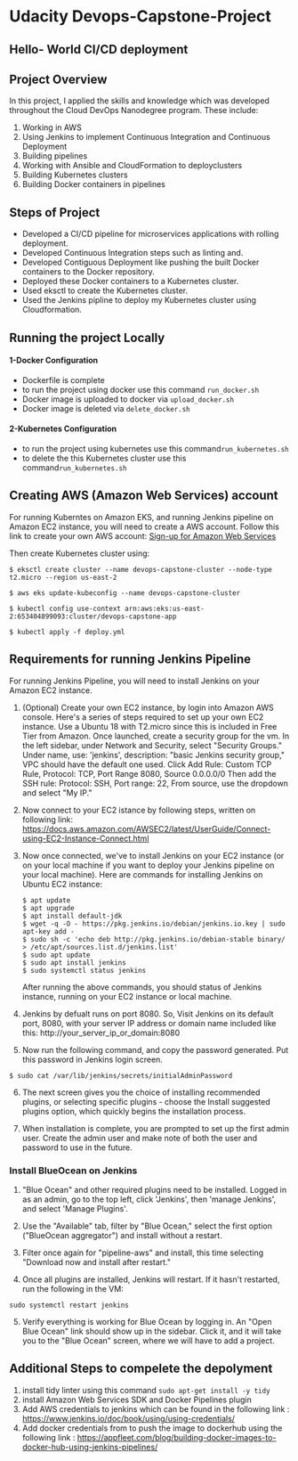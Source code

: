 # Udacity Devops-Capstone-Project

## Hello- World CI/CD deployment  


## Project Overview  
 In this project, I applied the skills and knowledge which was developed throughout the Cloud DevOps Nanodegree program. These include:

1)	Working in AWS
2)	Using Jenkins to implement Continuous Integration and Continuous Deployment 
3)	Building pipelines 
4)	Working with Ansible and CloudFormation to deployclusters 
5)	Building Kubernetes clusters 
6)	Building Docker containers in pipelines


## Steps of Project 
- Developed a CI/CD pipeline for microservices applications with rolling deployment.
- Developed Continuous Integration steps such as linting and.
- Developed Contiguous Deployment like pushing the built Docker containers to the Docker repository.
- Deployed these Docker containers to a  Kubernetes cluster. 
- Used eksctl to create the Kubernetes cluster.
- Used the Jenkins pipline to deploy my Kubernetes cluster using Cloudformation.


## Running the project Locally 

#### **1-Docker Configuration**
-  Dockerfile is complete
-  to run the project using docker use this command `run_docker.sh` 
-  Docker image is uploaded to docker via `upload_docker.sh`
-  Docker image is deleted via   `delete_docker.sh`


#### **2-Kubernetes Configuration**

-  to run the project using kubernetes use this command`run_kubernetes.sh`
-  to delete the  this Kubernetes cluster use this  command`run_kubernetes.sh`


## Creating AWS (Amazon Web Services) account
For running Kuberntes on Amazon EKS, and running Jenkins pipeline on Amazon EC2 instance, you will need to create a AWS account. Follow this link to create your own AWS account: [Sign-up for Amazon Web Services](https://portal.aws.amazon.com/billing/signup#/start)

Then create Kubernetes cluster using:

```shell
$ eksctl create cluster --name devops-capstone-cluster --node-type t2.micro --region us-east-2

$ aws eks update-kubeconfig --name devops-capstone-cluster

$ kubectl config use-context arn:aws:eks:us-east-2:653404899093:cluster/devops-capstone-app

$ kubectl apply -f deploy.yml
```

## Requirements for running Jenkins Pipeline
For running Jenkins Pipeline, you will need to install Jenkins on your Amazon EC2 instance. 

1. (Optional) Create your own EC2 instance, by login into Amazon AWS console. Here's a series of steps required to set up your own EC2 instance.
Use a Ubuntu 18 with T2.micro since this is included in Free Tier from Amazon.
Once launched, create a security group for the vm. In the left sidebar, under Network and Security, select "Security Groups." Under name, use: 'jenkins', description: "basic Jenkins security group," VPC should have the default one used. Click Add Rule: Custom TCP Rule, Protocol: TCP, Port Range 8080, Source 0.0.0.0/0 Then add the SSH rule: Protocol: SSH, Port range: 22, From source, use the dropdown and select "My IP."

2. Now connect to your EC2 istance by following steps, written on following link: https://docs.aws.amazon.com/AWSEC2/latest/UserGuide/Connect-using-EC2-Instance-Connect.html

3. Now once connected, we've to install Jenkins on your EC2 instance (or on your local machine if you want to deploy your Jenkins pipeline on your local machine). Here are commands for installing Jenkins on Ubuntu EC2 instance: 
    ```
    $ apt update
    $ apt upgrade
    $ apt install default-jdk
    $ wget -q -O - https://pkg.jenkins.io/debian/jenkins.io.key | sudo apt-key add -
    $ sudo sh -c 'echo deb http://pkg.jenkins.io/debian-stable binary/ > /etc/apt/sources.list.d/jenkins.list'
    $ sudo apt update
    $ sudo apt install jenkins
    $ sudo systemctl status jenkins
    ```
    After running the above commands, you should status of Jenkins instance, running on your EC2 instance or local machine.

4. Jenkins by defualt runs on port 8080. So, Visit Jenkins on its default port, 8080, with your server IP address or domain name included like this: http://your_server_ip_or_domain:8080

5. Now run the following command, and copy the password generated. Put this password in Jenkins login screen.
```
$ sudo cat /var/lib/jenkins/secrets/initialAdminPassword
```

6. The next screen gives you the choice of installing recommended plugins, or selecting specific plugins - choose the Install suggested plugins option, which quickly begins the installation process. 

7. When installation is complete, you are prompted to set up the first admin user. Create the admin user and make note of both the user and password to use in the future.





### Install BlueOcean on Jenkins
1. "Blue Ocean" and other required plugins need to be installed. Logged in as an admin, go to the top left, click 'Jenkins', then 'manage Jenkins', and select 'Manage Plugins'.

2. Use the "Available" tab, filter by "Blue Ocean," select the first option ("BlueOcean aggregator") and install without a restart.

3. Filter once again for "pipeline-aws" and install, this time selecting "Download now and install after restart."

4. Once all plugins are installed, Jenkins will restart. If it hasn't restarted, run the following in the VM:
```
sudo systemctl restart jenkins
```
5. Verify everything is working for Blue Ocean by logging in. An "Open Blue Ocean" link should show up in the sidebar. Click it, and it will take you to the "Blue Ocean" screen, where we will have to add a project.

## Additional Steps to compelete the depolyment 
1. install tidy linter using this command `sudo apt-get install -y tidy`
2. install Amazon Web Services SDK and Docker Pipelines plugin
3. Add AWS credentials to jenkins which can be found in the following link : https://www.jenkins.io/doc/book/using/using-credentials/
4. Add docker credentials from to push the image to dockerhub using the following link : https://appfleet.com/blog/building-docker-images-to-docker-hub-using-jenkins-pipelines/
